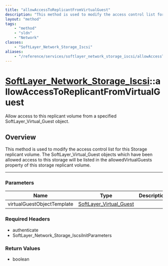 ```yaml
---
title: "allowAccessToReplicantFromVirtualGuest"
description: "This method is used to modify the access control list for this Storage replicant volume.  The SoftLayer_Virtual_Guest ob... "
layout: "method"
tags:
    - "method"
    - "sldn"
    - "Network"
classes:
    - "SoftLayer_Network_Storage_Iscsi"
aliases:
    - "/reference/services/softlayer_network_storage_iscsi/allowAccessToReplicantFromVirtualGuest"
---
```

# [SoftLayer_Network_Storage_Iscsi](/reference/services/SoftLayer_Network_Storage_Iscsi)::allowAccessToReplicantFromVirtualGuest

Allow access to this replicant volume from a specified SoftLayer_Virtual_Guest object.


## Overview 
This method is used to modify the access control list for this Storage replicant volume.  The SoftLayer_Virtual_Guest objects which have been allowed access to this storage will be listed in the allowedVirtualGuests property of this storage replicant volume. 

-----

### Parameters 
|Name | Type | Description |
| --- | --- | --- |
|virtualGuestObjectTemplate| <a href='/reference/datatypes/SoftLayer_Virtual_Guest'>SoftLayer_Virtual_Guest </a>| |


### Required Headers
* authenticate
* SoftLayer_Network_Storage_IscsiInitParameters


### Return Values
* boolean




